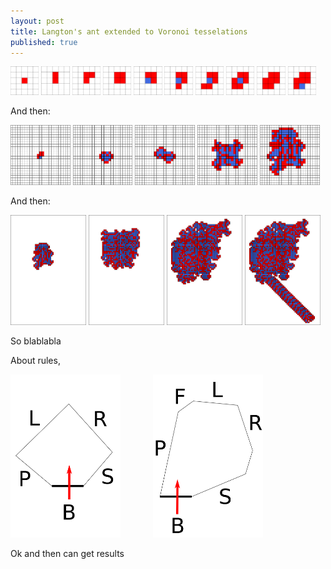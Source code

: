 ```yaml
---
layout: post
title: Langton's ant extended to Voronoi tesselations
published: true
---
```


<img src="../images/2016-12-11-Langton-Voronoi/classic/iter_1.png" alt="step 1 of the classic Langton's ant" width="9%"/>
<img src="../images/2016-12-11-Langton-Voronoi/classic/iter_2.png" alt="step 2 of the classic Langton's ant" width="9%"/>
<img src="../images/2016-12-11-Langton-Voronoi/classic/iter_3.png" alt="step 3 of the classic Langton's ant" width="9%"/>
<img src="../images/2016-12-11-Langton-Voronoi/classic/iter_4.png" alt="step 4 of the classic Langton's ant" width="9%"/>
<img src="../images/2016-12-11-Langton-Voronoi/classic/iter_5.png" alt="step 5 of the classic Langton's ant" width="9%"/>
<img src="../images/2016-12-11-Langton-Voronoi/classic/iter_6.png" alt="step 6 of the classic Langton's ant" width="9%"/>
<img src="../images/2016-12-11-Langton-Voronoi/classic/iter_7.png" alt="step 7 of the classic Langton's ant" width="9%"/>
<img src="../images/2016-12-11-Langton-Voronoi/classic/iter_8.png" alt="step 8 of the classic Langton's ant" width="9%"/>
<img src="../images/2016-12-11-Langton-Voronoi/classic/iter_9.png" alt="step 9 of the classic Langton's ant" width="9%"/>
<img src="../images/2016-12-11-Langton-Voronoi/classic/iter_10.png" alt="step 10 of the classic Langton's ant" width="9%"/>

And then:

<img src="../images/2016-12-11-Langton-Voronoi/classic/iter_10_smaller.png" alt="step 10 of the classic Langton's ant" width="19%"/>
<img src="../images/2016-12-11-Langton-Voronoi/classic/iter_50.png" alt="step 50 of the classic Langton's ant" width="19%"/>
<img src="../images/2016-12-11-Langton-Voronoi/classic/iter_100.png" alt="step 100 of the classic Langton's ant" width="19%"/>
<img src="../images/2016-12-11-Langton-Voronoi/classic/iter_500.png" alt="step 500 of the classic Langton's ant" width="19%"/>
<img src="../images/2016-12-11-Langton-Voronoi/classic/iter_1000.png" alt="step 1000 of the classic Langton's ant" width="19%"/>

And then:

<img src="../images/2016-12-11-Langton-Voronoi/classic/iter_1000_smaller.png" alt="step 1000 of the classic Langton's ant" width="24%"/>
<img src="../images/2016-12-11-Langton-Voronoi/classic/iter_5000.png" alt="step 5000 of the classic Langton's ant" width="24%"/>
<img src="../images/2016-12-11-Langton-Voronoi/classic/iter_10000.png" alt="step 10000 of the classic Langton's ant" width="24%"/>
<img src="../images/2016-12-11-Langton-Voronoi/classic/iter_11566.png" alt="step 11566 of the classic Langton's ant" width="24%"/>

So blablabla

About rules,

<img src="../images/2016-12-11-Langton-Voronoi/ink/5.svg" alt="Rule explanations on a pentagon" width="35%"/>
&nbsp;&nbsp;&nbsp;&nbsp;&nbsp;&nbsp;&nbsp;&nbsp;&nbsp;&nbsp;&nbsp;
<img src="../images/2016-12-11-Langton-Voronoi/ink/7.svg" alt="Rule explanations on an heptagon" width="35%"/>

Ok
and then can get results


